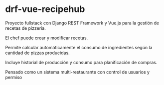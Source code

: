 # drf-vue-recipehub
Proyecto fullstack con Django REST Framework y Vue.js para la gestión de recetas de pizzería.

El chef puede crear y modificar recetas.

Permite calcular automáticamente el consumo de ingredientes según la cantidad de pizzas producidas.

Incluye historial de producción y consumo para planificación de compras.

Pensado como un sistema multi-restaurante con control de usuarios y permiso
